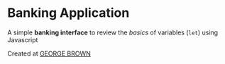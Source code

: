 # Banking  Application

A simple **banking interface** to review the *basics* of variables (`let`)
using Javascript

Created at [GEORGE BROWN](http://georgebrown.ca)
